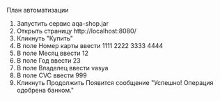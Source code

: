 План автоматизации
1. Запустить сервис  aqa-shop.jar
2. Открыть страницу http://localhost:8080/
3. Кликнуть "Купить"
4. В поле Номер карты ввести 1111 2222 3333 4444
5. В поле Месяц ввести 12
6. В поле Год ввести 23
7. В поле Владелец ввести vasya
8. В поле CVC ввести 999
9. Кликнуть Продолжить
Появится сообщение "Успешно! Операция одобрена банком." 
